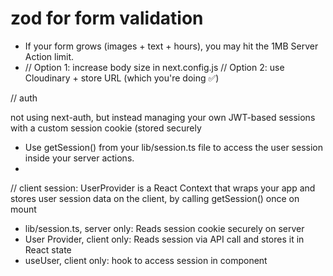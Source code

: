 


# zod for form validation 
- If your form grows (images + text + hours), you may hit the 1MB Server Action limit.
- // Option 1: increase body size in next.config.js
// Option 2: use Cloudinary + store URL (which you're doing ✅)


// auth

 not using next-auth, but instead managing your own JWT-based sessions with a custom session cookie (stored securely
 -  Use getSession() from your lib/session.ts file to access the user session inside your server actions.
-  


// client session: 
UserProvider is a React Context that wraps your app and stores user session data on the client, by calling getSession() once on mount
- lib/session.ts, server only: Reads session cookie securely on server
- User Provider, client only: Reads session via API call and stores it in React state
- useUser, client only: hook to access session in component 
